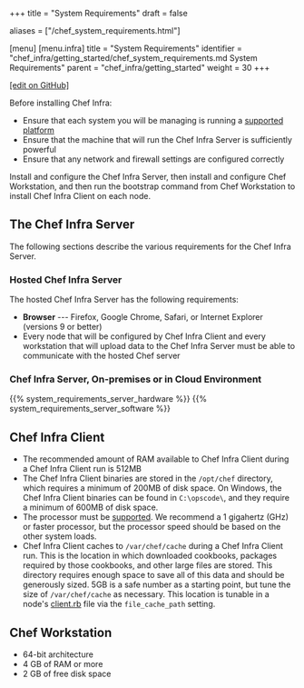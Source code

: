 +++
title = "System Requirements"
draft = false

aliases = ["/chef_system_requirements.html"]

[menu]
  [menu.infra]
    title = "System Requirements"
    identifier = "chef_infra/getting_started/chef_system_requirements.md System Requirements"
    parent = "chef_infra/getting_started"
    weight = 30
+++

[\[edit on GitHub\]](https://github.com/chef/chef-web-docs/blob/master/content/chef_system_requirements.md)

Before installing Chef Infra:

-   Ensure that each system you will be managing is running a [supported
    platform](/platforms/)
-   Ensure that the machine that will run the Chef Infra Server is
    sufficiently powerful
-   Ensure that any network and firewall settings are configured
    correctly

Install and configure the Chef Infra Server, then install and configure
Chef Workstation, and then run the bootstrap command from Chef
Workstation to install Chef Infra Client on each node.

## The Chef Infra Server

The following sections describe the various requirements for the Chef
Infra Server.

### Hosted Chef Infra Server

The hosted Chef Infra Server has the following requirements:

-   **Browser** --- Firefox, Google Chrome, Safari, or Internet Explorer
    (versions 9 or better)
-   Every node that will be configured by Chef Infra Client and every
    workstation that will upload data to the Chef Infra Server must be
    able to communicate with the hosted Chef server

### Chef Infra Server, On-premises or in Cloud Environment

{{% system_requirements_server_hardware %}} {{% system_requirements_server_software %}}

## Chef Infra Client

-   The recommended amount of RAM available to Chef Infra Client during
    a Chef Infra Client run is 512MB
-   The Chef Infra Client binaries are stored in the `/opt/chef`
    directory, which requires a minimum of 200MB of disk space. On
    Windows, the Chef Infra Client binaries can be found in
    `C:\opscode\`, and they require a minimum of 600MB of disk space.
-   The processor must be [supported](/platforms/). We recommend
    a 1 gigahertz (GHz) or faster processor, but the processor speed
    should be based on the other system loads.
-   Chef Infra Client caches to `/var/chef/cache` during a Chef Infra
    Client run. This is the location in which downloaded cookbooks,
    packages required by those cookbooks, and other large files are
    stored. This directory requires enough space to save all of this
    data and should be generously sized. 5GB is a safe number as a
    starting point, but tune the size of `/var/chef/cache` as necessary.
    This location is tunable in a node's
    [client.rb](/config_rb_client/) file via the
    `file_cache_path` setting.

## Chef Workstation

-   64-bit architecture
-   4 GB of RAM or more
-   2 GB of free disk space

